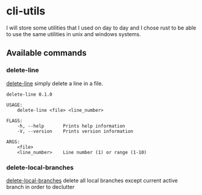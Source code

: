 # cli-utils
I will store some utilities that I used on day to day and I chose rust to be able to use the same utilities in unix and windows systems.

## Available commands
### delete-line
[delete-line](src/delete_line.rs) simply delete a line in a file.
```
delete-line 0.1.0

USAGE:
    delete-line <file> <line_number>

FLAGS:
    -h, --help       Prints help information
    -V, --version    Prints version information

ARGS:
    <file>           
    <line_number>    Line number (1) or range (1-10)
```
### delete-local-branches
[delete-local-branches](src/delete_local_branches.rs) delete all local branches except current active branch in order to
declutter